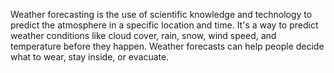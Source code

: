 Weather forecasting is the use of scientific knowledge and technology to predict the atmosphere in a specific location and time. It's a way to predict weather conditions like cloud cover, rain, snow, wind speed, and temperature before they happen. Weather forecasts can help people decide what to wear, stay inside, or evacuate. 

